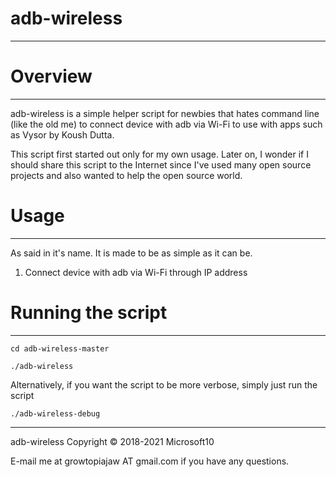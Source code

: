 # adb-wireless
--------------


# Overview
----------


adb-wireless is a simple helper script for newbies that hates command line (like the old me) to connect device with adb via Wi-Fi to use with apps such as Vysor by Koush Dutta.

This script first started out only for my own usage. Later on, I wonder if I should share this script to the Internet since I've used many open source projects and also wanted to help the open source world.

# Usage
-------


As said in it's name. It is made to be as simple as it can be.
1. Connect device with adb via Wi-Fi through IP address

# Running the script
--------------------


`cd adb-wireless-master`

`./adb-wireless`

Alternatively, if you want the script to be more verbose, simply just run the script

`./adb-wireless-debug`

-----------------------------------------

adb-wireless Copyright © 2018-2021 Microsoft10

E-mail me at growtopiajaw AT gmail.com if you have any questions.

